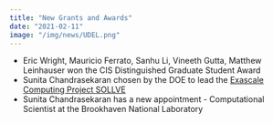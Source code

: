 ```yaml
---
title: "New Grants and Awards"
date: "2021-02-11"
image: "/img/news/UDEL.png"
---
```


- Eric Wright, Mauricio Ferrato, Sanhu Li, Vineeth Gutta, Matthew Leinhauser won the CIS Distinguished Graduate Student Award
- Sunita Chandrasekaran chosen by the DOE to lead the [Exascale Computing Project SOLLVE](https://www.exascaleproject.org/research-project/sollve/)
- Sunita Chandrasekaran has a new appointment - Computational Scientist at the Brookhaven National Laboratory
